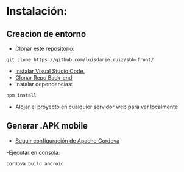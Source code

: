 # Instalación:
## Creacion de entorno

* Clonar este repositorio:
```
git clone https://github.com/luisdanielruiz/sbb-front/
```
* [Instalar Visual Studio Code.](https://code.visualstudio.com/)
* [Clonar Repo Back-end](https://code.visualstudio.com/)
* Instalar dependencias:

```
npm install
```
* Alojar el proyecto en cualquier servidor web para ver localmente

## Generar .APK mobile
* [Seguir configuración de Apache Cordova](https://cordova.apache.org/docs/en/latest/guide/platforms/android/index.html)

-Ejecutar en consola:

```
cordova build android
```

